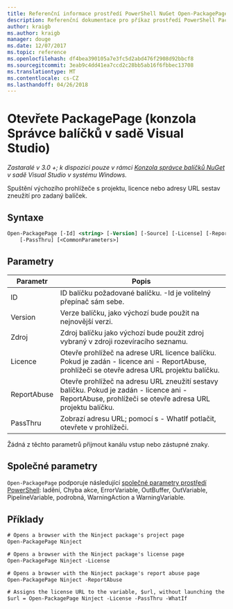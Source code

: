 ```yaml
---
title: Referenční informace prostředí PowerShell NuGet Open-PackagePage
description: Referenční dokumentace pro příkaz prostředí PowerShell PackagePage otevřete v konzole Správce balíčků NuGet v sadě Visual Studio.
author: kraigb
ms.author: kraigb
manager: douge
ms.date: 12/07/2017
ms.topic: reference
ms.openlocfilehash: df4bea390105a7e3fc5d2abd476f2908d92bbcf8
ms.sourcegitcommit: 3eab9c4dd41ea7ccd2c28bb5ab16f6fbbec13708
ms.translationtype: MT
ms.contentlocale: cs-CZ
ms.lasthandoff: 04/26/2018
---
```

# <a name="open-packagepage-package-manager-console-in-visual-studio"></a>Otevřete PackagePage (konzola Správce balíčků v sadě Visual Studio)

*Zastaralé v 3.0 +; k dispozici pouze v rámci [Konzola správce balíčků NuGet](package-manager-console.md) v sadě Visual Studio v systému Windows.*

Spuštění výchozího prohlížeče s projektu, licence nebo adresy URL sestav zneužití pro zadaný balíček.

## <a name="syntax"></a>Syntaxe

```ps
Open-PackagePage [-Id] <string> [-Version] [-Source] [-License] [-ReportAbuse]
    [-PassThru] [<CommonParameters>]
```

## <a name="parameters"></a>Parametry

| Parametr | Popis |
| --- | --- |
| ID | ID balíčku požadované balíčku. -Id je volitelný přepínač sám sebe. |
| Version | Verze balíčku, jako výchozí bude použit na nejnovější verzi. |
| Zdroj | Zdroj balíčku jako výchozí bude použit zdroj vybraný v zdroji rozevíracího seznamu. |
| Licence | Otevře prohlížeč na adrese URL licence balíčku. Pokud je zadán - licence ani - ReportAbuse, prohlížeči se otevře adresa URL projektu balíčku. |
| ReportAbuse | Otevře prohlížeč na adresu URL zneužití sestavy balíčku. Pokud je zadán - licence ani - ReportAbuse, prohlížeči se otevře adresa URL projektu balíčku. |
| PassThru | Zobrazí adresu URL; pomocí s - WhatIf potlačit, otevřete v prohlížeči. |

Žádná z těchto parametrů přijmout kanálu vstup nebo zástupné znaky.

## <a name="common-parameters"></a>Společné parametry

`Open-PackagePage` podporuje následující [společné parametry prostředí PowerShell](http://go.microsoft.com/fwlink/?LinkID=113216): ladění, Chyba akce, ErrorVariable, OutBuffer, OutVariable, PipelineVariable, podrobná, WarningAction a WarningVariable.

## <a name="examples"></a>Příklady

```ps
# Opens a browser with the Ninject package's project page
Open-PackagePage Ninject

# Opens a browser with the Ninject package's license page
Open-PackagePage Ninject -License

# Opens a browser with the Ninject package's report abuse page  
Open-PackagePage Ninject -ReportAbuse

# Assigns the license URL to the variable, $url, without launching the browser
$url = Open-PackagePage Ninject -License -PassThru -WhatIf
```